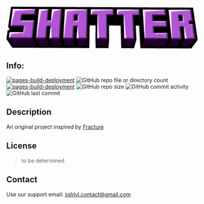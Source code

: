 ![Project Logo](UI/images/Title.png)
## Info:
[![pages-build-deployment](https://github.com/ssh-lvl/new-shatter/actions/workflows/pages/pages-build-deployment/badge.svg?branch=main)](https://github.com/ssh-lvl/new-shatter/actions/workflows/pages/pages-build-deployment)
![GitHub repo file or directory count](https://img.shields.io/github/directory-file-count/ssh-lvl/new-shatter)
[![pages-build-deployment](https://github.com/ssh-lvl/new-shatter/actions/workflows/pages/pages-build-deployment/badge.svg?branch=main)](https://github.com/ssh-lvl/new-shatter/actions/workflows/pages/pages-build-deployment)
![GitHub repo size](https://img.shields.io/github/repo-size/ssh-lvl/new-shatter)
![GitHub commit activity](https://img.shields.io/github/commit-activity/t/ssh-lvl/new-shatter)
![GitHub last commit](https://img.shields.io/github/last-commit/ssh-lvl/new-shatter)

## Description

An original project inspired by [Fracture](https://github.com/gragin0/fracture)

## License

> to be determined

## Contact

Use our support email: [sshlvl.contact@gmail.com](mailto:sshlvl.contact@gmail.com)
